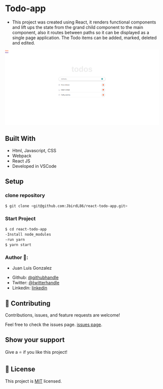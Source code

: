 # Todo-app
* This project was created using React, it renders functional components and lift ups the state from the grand child component to the main component, also it routes between paths so it can be displayed as a single page application. The Todo items can be added, marked, deleted and edited.

![screenshot](./todo.png)

## Built With

- Html, Javascript, CSS
- Webpack
- React JS
- Developed in VSCode

## Setup 
### clone repository
```bash
$ git clone <git@github.com:JbirdL86/react-todo-app.git>
```
### Start Project
```bash
$ cd react-todo-app 
-Install node_modules
-run yarn
$ yarn start
```

### Author 🤝:
* Juan Luis Gonzalez 
- Github: [@githubhandle](https://github.com/JbirdL86)
- Twitter: [@twitterhandle](https://twitter.com/JuanLui06498455)
- Linkedin: [linkedin](https://www.linkedin.com/in/juan-luis-0551921aa/)

## 🤝 Contributing

Contributions, issues, and feature requests are welcome!

Feel free to check the issues page. [issues page](https://github.com/JbirdL86/react-todo-app/issues).

## Show your support

Give a ⭐️ if you like this project!

## 📝 License

This project is [MIT](./MIT.md) licensed.